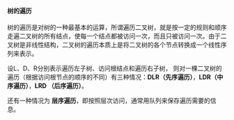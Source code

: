 #### 树的遍历 ####

树的遍历是对树的一种最基本的运算，所谓遍历二叉树，就是按一定的规则和顺序走遍二叉树的所有结点，使每一个结点都被访问一次，而且只被访问一次。由于二叉树是非线性结构，二叉树的遍历本质上是将二叉树的各个节点转换成一个线性序列来表示。

设L、D、R分别表示遍历左子树、访问根结点和遍历右子树， 则对一棵二叉树的遍历（根据访问根节点的顺序的不同）有三种情况：**DLR（先序遍历）**，**LDR（中序遍历）**，**LRD （后序遍历）**。

还有一种情况为 **层序遍历**，即按照层次访问，通常用队列来保存遍历需要的信息。